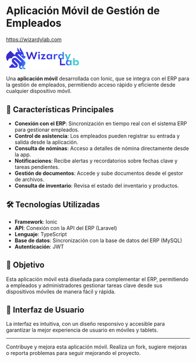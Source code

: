# Aplicación Móvil de Gestión de Empleados

https://wizardylab.com

<img src="src/assets/img/LogoLetters.png" alt="ERP Logo" width="200"/>

Una **aplicación móvil** desarrollada con Ionic, que se integra con el ERP para la gestión de empleados, permitiendo acceso rápido y eficiente desde cualquier dispositivo móvil.

## 🚀 Características Principales

- **Conexión con el ERP**: Sincronización en tiempo real con el sistema ERP para gestionar empleados.
- **Control de asistencia**: Los empleados pueden registrar su entrada y salida desde la aplicación.
- **Consulta de nóminas**: Acceso a detalles de nómina directamente desde la app.
- **Notificaciones**: Recibe alertas y recordatorios sobre fechas clave y tareas pendientes.
- **Gestión de documentos**: Accede y sube documentos desde el gestor de archivos.
- **Consulta de inventario**: Revisa el estado del inventario y productos.

## 🛠️ Tecnologías Utilizadas

- **Framework**: Ionic
- **API**: Conexión con la API del ERP (Laravel)
- **Lenguaje**: TypeScript
- **Base de datos**: Sincronización con la base de datos del ERP (MySQL)
- **Autenticación**: JWT

## 🎯 Objetivo

Esta aplicación móvil está diseñada para complementar el ERP, permitiendo a empleados y administradores gestionar tareas clave desde sus dispositivos móviles de manera fácil y rápida.

## 📱 Interfaz de Usuario

La interfaz es intuitiva, con un diseño responsivo y accesible para garantizar la mejor experiencia de usuario en móviles y tablets.

---

Contribuye y mejora esta aplicación móvil. Realiza un fork, sugiere mejoras o reporta problemas para seguir mejorando el proyecto.
